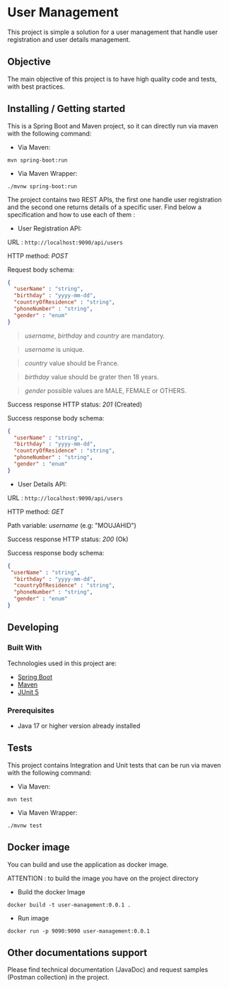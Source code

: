 # User Management
This project is simple a solution for a user management that handle user registration and user details management.

## Objective
The main objective of this project is to have high quality code and tests, with best practices.

## Installing / Getting started
This is a Spring Boot and Maven project, so it can directly run via maven with the following command:
- Via Maven:
```shell
mvn spring-boot:run
```
- Via Maven Wrapper:
```shell
./mvnw spring-boot:run
```

The project contains two REST APIs, the first one handle user registration and the second one returns details of a specific user.
Find below a specification and how to use each of them :

- User Registration API:

URL : ```http://localhost:9090/api/users ```

HTTP method: _POST_

Request body schema:
```json
{
  "userName" : "string",
  "birthday" : "yyyy-mm-dd",
  "countryOfResidence" : "string",
  "phoneNumber" : "string",
  "gender" : "enum"
}
```

> _username_, _birthday_ and _country_ are mandatory.

> _username_ is unique.

> _country_ value should be France.

> _birthday_ value should be grater then 18 years.

> _gender_ possible values are MALE, FEMALE or OTHERS.

Success response HTTP status: _201_ (Created)

Success response body schema:
```json
{
  "userName" : "string",
  "birthday" : "yyyy-mm-dd",
  "countryOfResidence" : "string",
  "phoneNumber" : "string",
  "gender" : "enum"
}
```

- User Details API:

URL : ```http://localhost:9090/api/users ```

HTTP method: _GET_

Path variable: _username_ (e.g: "MOUJAHID")

Success response HTTP status: _200_ (Ok)

Success response body schema:
```json
{
 "userName" : "string",
  "birthday" : "yyyy-mm-dd",
  "countryOfResidence" : "string",
  "phoneNumber" : "string",
  "gender" : "enum"
}
```

## Developing
### Built With
Technologies used in this project are:
- [Spring Boot](https://spring.io/projects/spring-boot)
- [Maven](https://maven.apache.org/)
- [JUnit 5](https://junit.org/junit5/)

### Prerequisites
- Java 17 or higher version already installed

## Tests
This project contains Integration and Unit tests that can be run via maven with the following command:
- Via Maven:
```shell
mvn test
```
- Via Maven Wrapper:
```shell
./mvnw test
```
## Docker image 
You can build and use the application as docker image.

ATTENTION : to build the image you have on the project directory

- Build the docker Image
```shell
docker build -t user-management:0.0.1 .
```

- Run image
```shell
docker run -p 9090:9090 user-management:0.0.1
```

## Other documentations support
Please find technical documentation (JavaDoc) and request samples (Postman collection) in the project.
